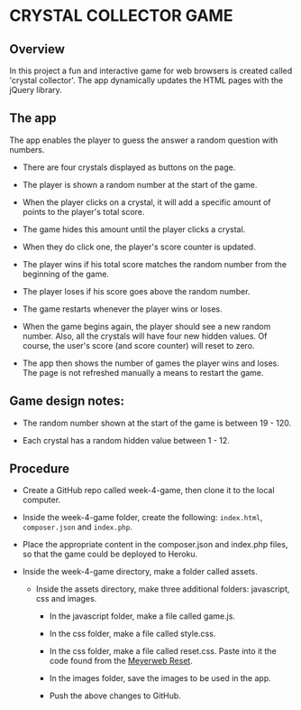 # CRYSTAL COLLECTOR GAME

## Overview

In this project a fun and interactive game for web browsers is created called 'crystal collector'. The app dynamically updates the HTML pages with the jQuery library.

## The app
The app enables the player to guess the answer a random question with numbers.

* There are four crystals displayed as buttons on the page.

* The player is shown a random number at the start of the game.

* When the player clicks on a crystal, it will add a specific amount of points to the player's total score.

* The game hides this amount until the player clicks a crystal.

* When they do click one, the player's score counter is updated.

* The player wins if his total score matches the random number from the beginning of the game.

* The player loses if his score goes above the random number.

* The game restarts whenever the player wins or loses.

* When the game begins again, the player should see a new random number. Also, all the crystals will have four new hidden values. Of course, the user's score (and score counter) will reset to zero.

* The app then shows the number of games the player wins and loses. The page is not refreshed manually a means to restart the game.

## Game design notes:

* The random number shown at the start of the game is between 19 - 120.

* Each crystal has a random hidden value between 1 - 12.

## Procedure
* Create a GitHub repo called week-4-game, then clone it to the local computer.

* Inside the week-4-game folder, create the following: ```index.html```, ```composer.json``` and ```index.php```.

* Place the appropriate content in the composer.json and index.php files, so that the game could be deployed to Heroku.

* Inside the week-4-game directory, make a folder called assets.

  * Inside the assets directory, make three additional folders: javascript, css and images.
    * In the javascript folder, make a file called game.js.
    * In the css folder, make a file called style.css.
    * In the css folder, make a file called reset.css. Paste into it the code found from the [Meyerweb Reset](http://meyerweb.com/eric/tools/css/reset/).
    * In the images folder, save the images to be used in the app.

    * Push the above changes to GitHub.
